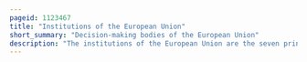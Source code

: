 ```yaml
---
pageid: 1123467
title: "Institutions of the European Union"
short_summary: "Decision-making bodies of the European Union"
description: "The institutions of the European Union are the seven principal decision-making bodies of the European Union and the Euratom. They are, as listed in Article 13 of the Treaty on European Union: the European Parliament, the European Council, the Council of the European Union, the european Commission, the Court of Justice of the European Union, the european Central Bank and the european Court of Auditors."
---
```

